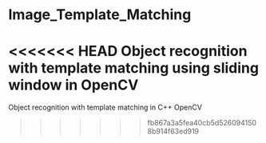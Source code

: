 # Image_Template_Matching
<<<<<<< HEAD
Object recognition with template matching using sliding window in OpenCV
=======
Object recognition with template matching in C++ OpenCV
>>>>>>> fb867a3a5fea40cb5d5260941508b914f63ed919
